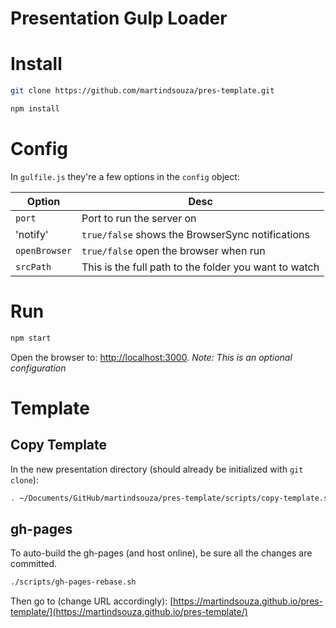 # Presentation Gulp Loader

# Install

```bash
git clone https://github.com/martindsouza/pres-template.git

npm install
```

# Config

In `gulfile.js` they're a few options in the `config` object:

Option  | Desc
------------- | -------------
`port`  | Port to run the server on
'notify'  | `true/false` shows the BrowserSync notifications
`openBrowser` | `true/false` open the browser when run
`srcPath` | This is the full path to the folder you want to watch

# Run

```bash
npm start
```

Open the browser to: [http://localhost:3000](http://localhost:3000). *Note: This is an optional configuration*

# Template

## Copy Template

In the new presentation directory (should already be initialized with `git clone`):

```bash
. ~/Documents/GitHub/martindsouza/pres-template/scripts/copy-template.sh
```

## gh-pages

To auto-build the gh-pages (and host online), be sure all the changes are committed.

```bash
./scripts/gh-pages-rebase.sh
```

Then go to (change URL accordingly): [https://martindsouza.github.io/pres-template/](https://martindsouza.github.io/pres-template/)
